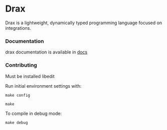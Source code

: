 # Drax
Drax is a lightweight, dynamically typed programming language focused on integrations. <br/>


### Documentation
drax documentation is available in [docs](./docs/index.md)


### Contributing

Must be installed libedit

Run initial environment settings with:

```
make config
```

```
make
```

To compile in debug mode:

```
make debug
```


